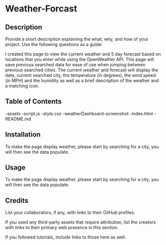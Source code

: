 # Weather-Forcast

## Description

Provide a short description explaining the what, why, and how of your project. Use the following questions as a guide:

I created this page to view the current weather and 5 day forecast based on locations that you enter while using the OpenWeather API. This page will save previous searched data for ease of use when jumping between previous searched cities. The current weather and forecast will display the date, current searched city, the temperature (in degrees), the wind speed (in MPH) and the humidity as well as a brief description of the weather and a matching icon. 


## Table of Contents

-assets
    -script.js
    -style.css
    -weatherDashboard-screenshot
-index.html
-README.md

## Installation

To make the page display weather, please start by searching for a city, you will then see the data populate. 

## Usage
To make the page display weather, please start by searching for a city, you will then see the data populate. 



## Credits

List your collaborators, if any, with links to their GitHub profiles.

If you used any third-party assets that require attribution, list the creators with links to their primary web presence in this section.

If you followed tutorials, include links to those here as well.


